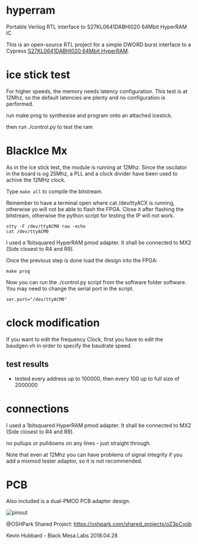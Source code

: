 # hyperram

Portable Verilog RTL interface to S27KL0641DABHI020 64Mbit HyperRAM IC

This is an open-source RTL project for a simple DWORD burst interface to a Cypress [S27KL0641DABHI020 64Mbit HyperRAM](http://www.cypress.com/part/s27kl0641dabhi020).

# ice stick test

For higher speeds, the memory needs latency configuration. This test is at 12Mhz, so the default latencies are plenty and no configuration is performed.

run make prog to synthesise and program onto an attached icestick.

then run ./control.py to test the ram

# BlackIce Mx

As in the ice stick test, the module is running at 12Mhz. Since the oscilator 
in the board is og 25Mhz, a PLL and a clock divider have been used to achive the
12MHz clock.

Type ```make all``` to compile the bitstream.

Remember to have a terminal open where cat /dev/ttyACX is running, otherwise yo
will not be able to flash the FPGA. Close it after flashing the bitstream,
otherwise the python script for testing the IP will not work.
```
stty -F /dev/ttyACM0 raw -echo
cat /dev/ttyACM0
```

I used a 1bitsquared HyperRAM pmod adapter. It shall be connected to MX2 (Side
closest to R4 and R9).

Once the previous step is done load the design into the FPGA:
```
make prog
```

Now you can run the ./control.py script from the software folder software.
You may need to change the serial port in the script.
```
ser.port="/dev/ttyACM0"
```
# clock modification

If you want to edit the frequency Clock, first you have to edit the baudgen.vh in order to specify the baudrate speed.

## test results

* tested every address up to 100000, then every 100 up to full size of 2000000

# connections

I used a 1bitsquared HyperRAM pmod adapter. It shall be connected to MX2 (Side
closest to R4 and R9).

no pullups or pulldowns on any lines - just straight through.

Note that even at 12Mhz you can have problems of signal integrity if you add a
mixmod tester adaptor, so it is not recommended.

# PCB 

Also included is a dual-PMOD PCB adapter design.

![pinout](images/pinout.png)

@OSHPark Shared Project: https://oshpark.com/shared_projects/oZ3pCvob

Kevin Hubbard - Black Mesa Labs 2018.04.28
